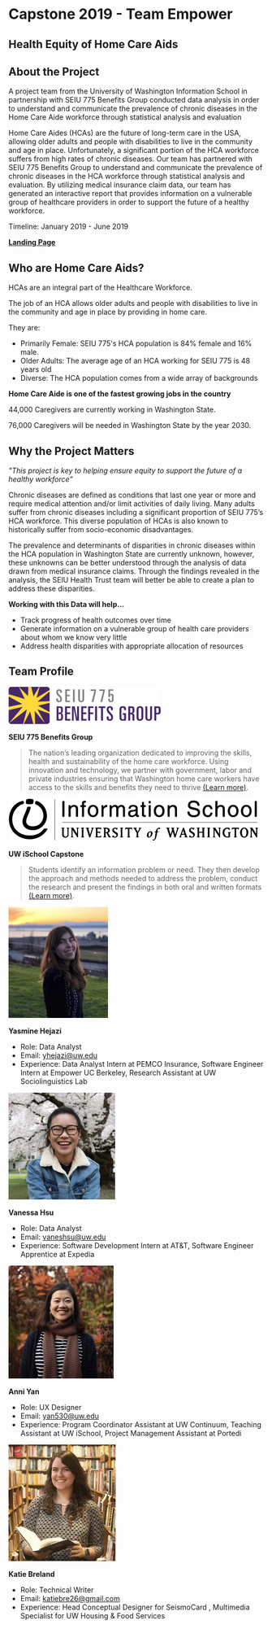 # Capstone 2019 - Team Empower

## Health Equity of Home Care Aids

## About the Project

A project team from the University of Washington Information School in partnership with SEIU 775 Benefits Group conducted data analysis in order to understand and communicate the prevalence of chronic diseases in the Home Care Aide workforce through statistical analysis and evaluation

Home Care Aides (HCAs) are the future of long-term care in the USA, allowing older adults and people with disabilities to live in the community and age in place. Unfortunately, a significant portion of the HCA workforce suffers from high rates of chronic diseases. Our team has partnered with SEIU 775 Benefits Group to understand and communicate the prevalence of chronic diseases in the HCA workforce through statistical analysis and evaluation. By utilizing medical insurance claim data, our team has generated an interactive report that provides information on a vulnerable group of healthcare providers in order to support the future of a healthy workforce. 

Timeline: January 2019 - June 2019

**[Landing Page](https://katiebre26.wixsite.com/hca-chronic-diseases)**

## Who are Home Care Aids?
HCAs are an integral part of the Healthcare Workforce.

The job of an HCA allows older adults and people with disabilities to live in the community and age in place by providing in home care.

They are:
- Primarily Female: SEIU 775's HCA population is 84% female and 16% male.
- Older Adults: The average age of an HCA working for SEIU 775 is 48 years old
- Diverse: The HCA population comes from a wide array of backgrounds

**Home Care Aide is one of the fastest growing jobs in the country**

44,000 Caregivers are currently working in Washington State.

76,000 Caregivers will be needed in Washington State by the year 2030.


## Why the Project Matters

_"This project is key to helping ensure equity to support the future of a healthy workforce"_

Chronic diseases are defined as conditions that last one year or more and require medical attention and/or limit activities of daily living. Many adults suffer from chronic diseases including a significant proportion of SEIU 775’s HCA workforce. This diverse population of HCAs is also known to historically suffer from socio-economic disadvantages. 
 
The prevalence and determinants of disparities in chronic diseases within the HCA population in Washington State are currently unknown, however, these unknowns can be better understood through the analysis of data drawn from medical insurance claims. Through the findings revealed in the analysis, the SEIU Health Trust team will better be able to create a plan to address these disparities.  

**Working with this Data will help...**
- Track progress of health outcomes over time
- Generate information on a vulnerable group of health care providers about whom we know very little
- Address health disparities with appropriate allocation of resources


## Team Profile

![SEIU logo](/imgs/SEIU.png)

__SEIU 775 Benefits Group__
> The nation’s leading organization dedicated to improving the skills, health and sustainability of the home care workforce.
Using innovation and technology, we partner with government, labor and private industries ensuring that Washington home care workers have access to the skills and benefits they need to thrive [(Learn more)](https://www.myseiubenefits.org/about/).

![iSchool](/imgs/iSchool.png)

__UW iSchool Capstone__
>Students identify an information problem or need. They then develop the approach and methods needed to address the problem, conduct the research and present the findings in both oral and written formats [(Learn more)](https://ischool.uw.edu/capstone).

![Yasmine](/imgs/Yasmine.png)

__Yasmine Hejazi__
- Role: Data Analyst
- Email: yhejazi@uw.edu
- Experience: Data Analyst Intern at PEMCO Insurance, Software Engineer Intern at Empower UC Berkeley, Research Assistant at UW Sociolinguistics Lab

![Vanessa](/imgs/Vanessa.png)

__Vanessa Hsu__
- Role: Data Analyst
- Email: vaneshsu@uw.edu
- Experience: Software Development Intern at AT&T, Software Engineer Apprentice at Expedia

![Anni](/imgs/Anni.png)

__Anni Yan__
- Role: UX Designer
- Email: yan530@uw.edu
- Experience: Program Coordinator Assistant at UW Continuum, Teaching Assistant at UW iSchool, Project Management Assistant at Portedi

![Katie](/imgs/Katie.png)

__Katie Breland__
- Role: Technical Writer
- Email: katiebre26@gmail.com
- Experience: Head Conceptual Designer for SeismoCard , Multimedia Specialist for UW Housing & Food Services
